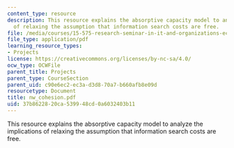 ```yaml
---
content_type: resource
description: This resource explains the absorptive capacity model to analyze the implications
  of relaxing the assumption that information search costs are free.
file: /media/courses/15-575-research-seminar-in-it-and-organizations-economic-perspectives-spring-2004/37b8622820ca539948cd0a6032403b11_nw_cohesion.pdf
file_type: application/pdf
learning_resource_types:
- Projects
license: https://creativecommons.org/licenses/by-nc-sa/4.0/
ocw_type: OCWFile
parent_title: Projects
parent_type: CourseSection
parent_uid: c90e6ec2-ec3a-d3d8-70a7-b660afb8e09d
resourcetype: Document
title: nw_cohesion.pdf
uid: 37b86228-20ca-5399-48cd-0a6032403b11
---
```

This resource explains the absorptive capacity model to analyze the implications of relaxing the assumption that information search costs are free.